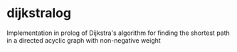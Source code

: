dijkstralog
===========

Implementation in prolog of Dijkstra's algorithm for finding the shortest path in a directed acyclic graph with non-negative weight 
